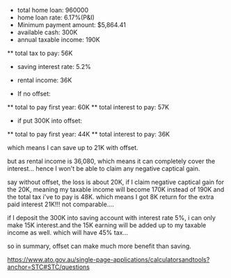 * total home loan: 960000
* home loan rate: 6.17%(P&I)
* Minimum payment amount: $5,864.41
* available cash: 300K
* annual taxable income: 190K

** total tax to pay: 56K

* saving interest rate: 5.2%
* rental income: 36K


* If no offset:
  
** total to pay first year: 60K
** total interest to pay: 57K

* if put 300K into offset:

** total to pay first year: 44K
** total interest to pay: 36K

which means I can save up to 21K with offset.

but as rental income is 36,080, which means it can completely cover the interest... hence I won't be able to claim any negative captical gain. 

say without offset, the loss is about 20K, if I claim negative captical gain for the 20K, meaning my taxable income will become 170K instead of 190K and the total tax i've to pay is 48K. 
which means I got 8K return for the extra paid interest 21K!!! not comparable....

if I deposit the 300K into saving account with interest rate 5%, i can only make 15K interest.and the 15K earning will be added up to my taxable income as well. which will have 45% tax...

so in summary, offset can make much more benefit than saving.


https://www.ato.gov.au/single-page-applications/calculatorsandtools?anchor=STC#STC/questions
